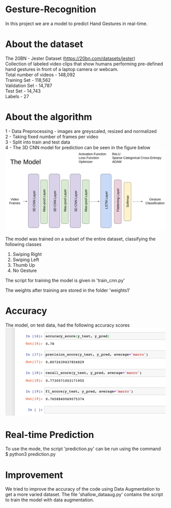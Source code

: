 # Gesture-Recognition

In this project we are a model to predict Hand Gestures in real-time.

# About the dataset
The 20BN - Jester Dataset (https://20bn.com/datasets/jester)   
Collection of labeled video clips that show humans performing pre-defined hand gestures in front of a laptop camera or webcam.  
Total number of videos   - 148,092  
Training Set              -  118,562  
Validation Set           - 14,787  
Test Set                  -   14,743  
Labels                   - 27  

# About the algorithm
1 - Data Preprocessing - images are greyscaled, resized and normalized  
2 - Taking fixed number of frames per video  
3 - Split into train and test data  
4 - The 3D CNN model for prediction can be seen in the figure below  
![alt text](https://github.com/aditi-saxena-1206/Gesture-Recognition/blob/main/model.png?raw=true)

The model was trained on a subset of the entire dataset, classifying the following classes
1) Swiping Right   
2) Swiping Left  
3) Thumb Up  
4) No Gesture  

The script for training the model is given in 'train_cnn.py'

The weights after training are stored in the folder 'weights1'

# Accuracy
The model, on test data, had the following accuracy scores
![alt text](https://github.com/aditi-saxena-1206/Gesture-Recognition/blob/main/train_cnn-accuracy.png?raw=true)

# Real-time Prediction
To use the mode, the script 'prediction.py' can be run using the command  
$ python3 prediction.py


# Improvement
We tried to improve the accuracy of the code using Data Augmentation to get a more varied dataset. The file 'shallow_dataaug.py' contains the script to train the model with data augmentation.
